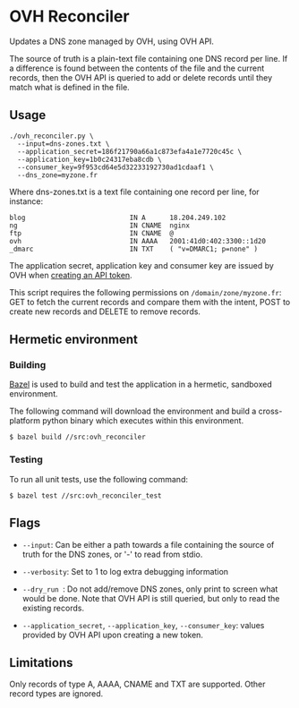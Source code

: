 # OVH Reconciler

Updates a DNS zone managed by OVH, using OVH API.

The source of truth is a plain-text file containing one DNS record per line.
If a difference is found between the contents of the file and the current
records, then the OVH API is queried to add or delete records until they match
what is defined in the file.

## Usage

```shell
./ovh_reconciler.py \
  --input=dns-zones.txt \
  --application_secret=186f21790a66a1c873efa4a1e7720c45c \
  --application_key=1b0c24317eba8cdb \
  --consumer_key=9f953cd64e5d32233192730ad1cdaaf1 \
  --dns_zone=myzone.fr
```

Where dns-zones.txt is a text file containing one record per line, for instance:

```
blog                          IN A      18.204.249.102
ng                            IN CNAME  nginx
ftp                           IN CNAME  @
ovh                           IN AAAA   2001:41d0:402:3300::1d20 
_dmarc                        IN TXT    ( "v=DMARC1; p=none" )
```

The application secret, application key and consumer key are issued by OVH
when [creating an API token](https://help.ovhcloud.com/csm/en-ca-api-getting-started-ovhcloud-api?id=kb_article_view&sysparm_article=KB0029722#create-your-app-keys).

This script requires the following permissions on `/domain/zone/myzone.fr`: GET
to fetch the current records and compare them with the intent, POST to create
new records and DELETE to remove records.

## Hermetic environment

### Building

[Bazel](http://bazel.build) is used to build and test the application in a
hermetic, sandboxed environment.

The following command will download the environment and build a cross-platform
python binary which executes within this environment.

```shell
$ bazel build //src:ovh_reconciler
```

### Testing

To run all unit tests, use the following command:

```shell
$ bazel test //src:ovh_reconciler_test
```

## Flags

- `--input`: Can be either a path towards a file containing the source of truth
  for the DNS zones, or '-' to read from stdio.

- `--verbosity`: Set to 1 to log extra debugging information

- `--dry_run `: Do not add/remove DNS zones, only print to screen what would
  be done. Note that OVH API is still queried, but only to read the existing
  records.

- `--application_secret`, `--application_key`, `--consumer_key`: values
  provided by OVH API upon creating a new token.

## Limitations

Only records of type A, AAAA, CNAME and TXT are supported. Other record types
are ignored.
